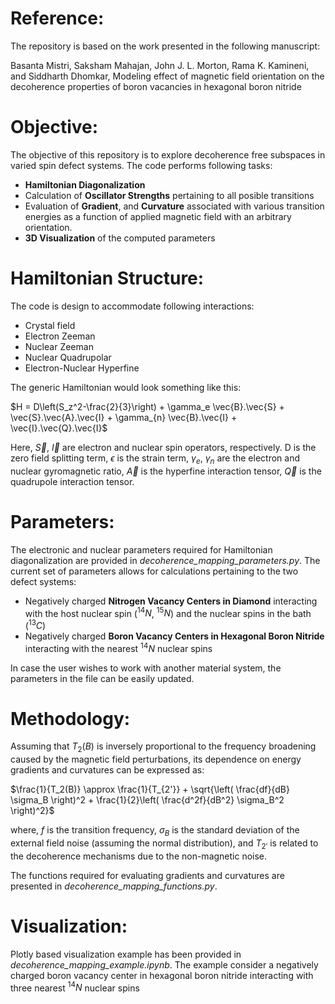 # Reference:

The repository is based on the work presented in the following manuscript:

Basanta Mistri, Saksham Mahajan, John J. L. Morton, Rama K. Kamineni, and Siddharth Dhomkar, Modeling effect of magnetic field orientation on the decoherence properties of boron vacancies in hexagonal boron nitride

# Objective: 
The objective of this repository is to explore decoherence free subspaces in varied spin defect systems. The code performs following tasks:

- **Hamiltonian Diagonalization**
- Calculation of **Oscillator Strengths** pertaining to all posible transitions
- Evaluation of **Gradient**, and **Curvature** associated with various transition energies as a function of applied magnetic field with an arbitrary orientation.
- **3D Visualization** of the computed parameters

# Hamiltonian Structure:

The code is design to accommodate following interactions:

- Crystal field
- Electron Zeeman
- Nuclear Zeeman
- Nuclear Quadrupolar
- Electron-Nuclear Hyperfine

The generic Hamiltonian would look something like this:

$H = D\left(S_z^2-\frac{2}{3}\right) + \gamma_e  \vec{B}.\vec{S} + \vec{S}.\vec{A}.\vec{I} +  \gamma_{n} \vec{B}.\vec{I} + \vec{I}.\vec{Q}.\vec{I}$

Here, $\vec{S}$, $\vec{I}$ are electron and nuclear spin operators, respectively. D is the zero field splitting term, $\epsilon$ is the strain term, $\gamma_e$, $\gamma_n$ are the electron and nuclear gyromagnetic ratio, $\vec{A}$ is the hyperfine interaction tensor, $\vec{Q}$ is the quadrupole interaction tensor.

# Parameters:

The electronic and nuclear parameters required for Hamiltonian diagonalization are provided in *decoherence_mapping_parameters.py*. The current set of parameters allows for calculations pertaining to the two defect systems: 

- Negatively charged **Nitrogen Vacancy Centers in Diamond** interacting with the host nuclear spin ($^{14}N$, $^{15}N$) and the nuclear spins in the bath ($^{13}C$)
- Negatively charged **Boron Vacancy Centers in Hexagonal Boron Nitride** interacting with the nearest $^{14}N$ nuclear spins

In case the user wishes to work with another material system, the parameters in the file can be easily updated.

# Methodology:

Assuming that $T_2(B)$ is inversely proportional to the frequency broadening caused by the magnetic field perturbations, its dependence on energy gradients and curvatures can be expressed as: 

$\frac{1}{T_2(B)} \approx \frac{1}{T_{2'}} + \sqrt{\left( \frac{df}{dB} \sigma_B \right)^2 + \frac{1}{2}\left( \frac{d^2f}{dB^2} \sigma_B^2 \right)^2}$

where, $f$ is the transition frequency, $\sigma_B$ is the standard deviation of the external field noise (assuming the normal distribution), and $T_{2'}$ is related to the decoherence mechanisms due to the non-magnetic noise. 

The functions required for evaluating gradients and curvatures are presented in *decoherence_mapping_functions.py*.

# Visualization:

Plotly based visualization example has been provided in *decoherence_mapping_example.ipynb*. The example consider a negatively charged boron vacancy center in hexagonal boron nitride interacting with three nearest $^{14}N$ nuclear spins
